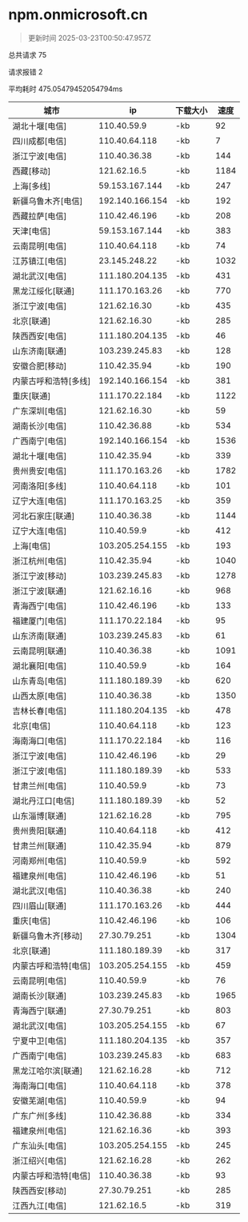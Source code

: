 
  # npm.onmicrosoft.cn

  > 更新时间 2025-03-23T00:50:47.957Z
  
  总共请求 75

  请求报错 2

  平均耗时 475.05479452054794ms

|城市|ip|下载大小|速度|
|-----|----------|---|---|
|湖北十堰[电信]|110.40.59.9|-kb|92|
|四川成都[电信]|110.40.64.118|-kb|7|
|浙江宁波[电信]|110.40.36.38|-kb|144|
|西藏[移动]|121.62.16.5|-kb|1184|
|上海[多线]|59.153.167.144|-kb|247|
|新疆乌鲁木齐[电信]|192.140.166.154|-kb|192|
|西藏拉萨[电信]|110.42.46.196|-kb|208|
|天津[电信]|59.153.167.144|-kb|383|
|云南昆明[电信]|110.40.64.118|-kb|74|
|江苏镇江[电信]|23.145.248.22|-kb|1032|
|湖北武汉[电信]|111.180.204.135|-kb|431|
|黑龙江绥化[联通]|111.170.163.26|-kb|770|
|浙江宁波[电信]|121.62.16.30|-kb|435|
|北京[联通]|121.62.16.30|-kb|285|
|陕西西安[电信]|111.180.204.135|-kb|46|
|山东济南[联通]|103.239.245.83|-kb|128|
|安徽合肥[移动]|110.42.35.94|-kb|190|
|内蒙古呼和浩特[多线]|192.140.166.154|-kb|381|
|重庆[联通]|111.170.22.184|-kb|1122|
|广东深圳[电信]|121.62.16.30|-kb|59|
|湖南长沙[电信]|110.42.36.88|-kb|534|
|广西南宁[电信]|192.140.166.154|-kb|1536|
|湖北十堰[电信]|110.42.35.94|-kb|339|
|贵州贵安[电信]|111.170.163.26|-kb|1782|
|河南洛阳[多线]|110.40.64.118|-kb|101|
|辽宁大连[电信]|111.170.163.25|-kb|359|
|河北石家庄[联通]|110.40.36.38|-kb|1144|
|辽宁大连[电信]|110.40.59.9|-kb|412|
|上海[电信]|103.205.254.155|-kb|193|
|浙江杭州[电信]|110.42.35.94|-kb|1040|
|浙江宁波[移动]|103.239.245.83|-kb|1278|
|浙江宁波[联通]|121.62.16.16|-kb|968|
|青海西宁[电信]|110.42.46.196|-kb|133|
|福建厦门[电信]|111.170.22.184|-kb|95|
|山东济南[联通]|103.239.245.83|-kb|61|
|云南昆明[联通]|110.40.36.38|-kb|1091|
|湖北襄阳[电信]|110.40.59.9|-kb|164|
|山东青岛[电信]|111.180.189.39|-kb|620|
|山西太原[电信]|110.40.36.38|-kb|1350|
|吉林长春[电信]|111.180.204.135|-kb|478|
|北京[电信]|110.40.64.118|-kb|123|
|海南海口[电信]|111.170.22.184|-kb|116|
|浙江宁波[电信]|110.42.46.196|-kb|29|
|浙江宁波[电信]|111.180.189.39|-kb|533|
|甘肃兰州[电信]|110.40.59.9|-kb|73|
|湖北丹江口[电信]|111.180.189.39|-kb|52|
|山东淄博[联通]|121.62.16.28|-kb|795|
|贵州贵阳[联通]|110.40.64.118|-kb|412|
|甘肃兰州[联通]|110.42.35.94|-kb|879|
|河南郑州[电信]|110.40.59.9|-kb|592|
|福建泉州[电信]|110.42.46.196|-kb|51|
|湖北武汉[电信]|110.40.36.38|-kb|240|
|四川眉山[联通]|111.170.163.26|-kb|444|
|重庆[电信]|110.42.46.196|-kb|106|
|新疆乌鲁木齐[移动]|27.30.79.251|-kb|1304|
|北京[联通]|111.180.189.39|-kb|317|
|内蒙古呼和浩特[电信]|103.205.254.155|-kb|459|
|云南昆明[电信]|110.40.59.9|-kb|76|
|湖南长沙[联通]|103.239.245.83|-kb|1965|
|青海西宁[联通]|27.30.79.251|-kb|803|
|湖北武汉[电信]|103.205.254.155|-kb|67|
|宁夏中卫[电信]|111.180.204.135|-kb|357|
|广西南宁[电信]|103.239.245.83|-kb|683|
|黑龙江哈尔滨[联通]|121.62.16.28|-kb|712|
|海南海口[电信]|110.40.64.118|-kb|378|
|安徽芜湖[电信]|110.40.59.9|-kb|94|
|广东广州[多线]|110.42.36.88|-kb|334|
|福建泉州[电信]|121.62.16.36|-kb|393|
|广东汕头[电信]|103.205.254.155|-kb|245|
|浙江绍兴[电信]|121.62.16.28|-kb|262|
|内蒙古呼和浩特[电信]|110.40.36.38|-kb|93|
|陕西西安[移动]|27.30.79.251|-kb|285|
|江西九江[电信]|121.62.16.5|-kb|319|

  
